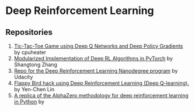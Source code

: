# Deep Reinforcement Learning

## Repositories
1. [Tic-Tac-Toe Game using Deep Q Networks and Deep Policy Gradients](https://github.com/cpuheater/tic-tac-toe-deep-rl-lab) by cpuheater
2. [Modularized Implementation of Deep RL Algorithms in PyTorch](https://github.com/ShangtongZhang/DeepRL) by Shangtong Zhang
3. [Repo for the Deep Reinforcement Learning Nanodegree program](https://github.com/udacity/deep-reinforcement-learning) by Udacity
4. [Flappy Bird hack using Deep Reinforcement Learning (Deep Q-learning).](https://github.com/yenchenlin/DeepLearningFlappyBird) by Yen-Chen Lin
5. [A replica of the AlphaZero methodology for deep reinforcement learning in Python](https://github.com/alvynabranches/Works_Of_Different_GitHub_Authors) by